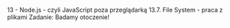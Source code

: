 13 - Node.js - czyli JavaScript poza przeglądarką
13.7. File System - praca z plikami
Zadanie: Badamy otoczenie!
